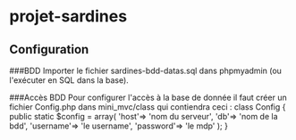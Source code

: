 # projet-sardines

## Configuration

###BDD
Importer le fichier sardines-bdd-datas.sql dans phpmyadmin (ou l'exécuter en SQL dans la base).

###Accès BDD
Pour configurer l'accès à la base de donnée il faut créer un fichier Config.php dans mini_mvc/class qui contiendra ceci :
class Config {
  public static $config = array(
                            'host'=> 'nom du serveur',
                            'db'=> 'nom de la bdd',
                            'username'=> 'le username',
                            'password'=> 'le mdp'
                          );
}
